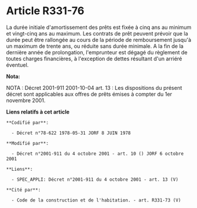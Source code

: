 # Article R331-76

La durée initiale d'amortissement des prêts est fixée à cinq ans au minimum et vingt-cinq ans au maximum. Les contrats de
prêt peuvent prévoir que la durée peut être rallongée au cours de la période de remboursement jusqu'à un maximum de trente
ans, ou réduite sans durée minimale. A la fin de la dernière année de prolongation, l'emprunteur est dégagé du règlement de
toutes charges financières, à l'exception de dettes résultant d'un arriéré éventuel.

**Nota:**

NOTA : Décret 2001-911 2001-10-04 art. 13 : Les dispositions du présent décret sont applicables aux offres de prêts émises à
compter du 1er novembre 2001.

**Liens relatifs à cet article**

	**Codifié par**:

	  - Décret n°78-622 1978-05-31 JORF 8 JUIN 1978

	**Modifié par**:

	  - Décret n°2001-911 du 4 octobre 2001 - art. 10 () JORF 6 octobre 2001

	**Liens**:

	  - SPEC_APPLI: Décret n°2001-911 du 4 octobre 2001 - art. 13 (V)

	**Cité par**:

	  - Code de la construction et de l'habitation. - art. R331-73 (V)
